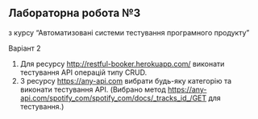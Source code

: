 ﻿## Лабораторна робота №3
з курсу “Автоматизовані системи тестування програмного продукту”

Варіант 2

1. Для ресурсу http://restful-booker.herokuapp.com/ виконати тестування API операцій типу CRUD. 
2. З ресурсу https://any-api.com вибрати будь-яку категорію та виконати тестування API.
(Вибрано метод https://any-api.com/spotify_com/spotify_com/docs/_tracks_id_/GET для тестування.)
